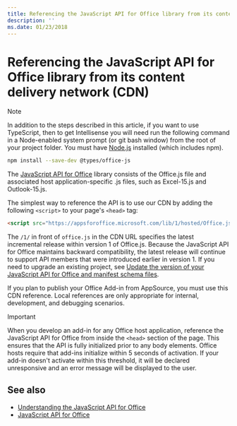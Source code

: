 ```yaml
---
title: Referencing the JavaScript API for Office library from its content delivery network (CDN)
description: ''
ms.date: 01/23/2018
---
```



# Referencing the JavaScript API for Office library from its content delivery network (CDN)

> [!NOTE]
> In addition to the steps described in this article, if you want to use TypeScript, then to get Intellisense you will need run the following command in a Node-enabled system prompt (or git bash window) from the root of your project folder. You must have [Node.js](https://nodejs.org) installed (which includes npm).
> 
> ```bash
> npm install --save-dev @types/office-js
> ```

The [JavaScript API for Office](https://docs.microsoft.com/office/dev/add-ins/reference/javascript-api-for-office) library consists of the Office.js file and associated host application-specific .js files, such as Excel-15.js and Outlook-15.js. 


The simplest way to reference the API is to use our CDN by adding the following `<script>` to your page's `<head>` tag:  

```html
<script src="https://appsforoffice.microsoft.com/lib/1/hosted/Office.js" type="text/javascript"></script>
```

The  `/1/` in front of `office.js` in the CDN URL specifies the latest incremental release within version 1 of Office.js. Because the JavaScript API for Office maintains backward compatibility, the latest release will continue to support API members that were introduced earlier in version 1. If you need to upgrade an existing project, see [Update the version of your JavaScript API for Office and manifest schema files](update-your-javascript-api-for-office-and-manifest-schema-version.md). 

If you plan to publish your Office Add-in from AppSource, you must use this CDN reference. Local references are only appropriate for internal, development, and debugging scenarios.

> [!IMPORTANT]
>  When you develop an add-in for any Office host application, reference the JavaScript API for Office from inside the `<head>` section of the page. This ensures that the API is fully initialized prior to any body elements. Office hosts require that add-ins initialize within 5 seconds of activation. If your add-in doesn't activate within this threshold, it will be declared unresponsive and an error message will be displayed to the user.       

## See also

- [Understanding the JavaScript API for Office](understanding-the-javascript-api-for-office.md)    
- [JavaScript API for Office](https://docs.microsoft.com/office/dev/add-ins/reference/javascript-api-for-office)
    
